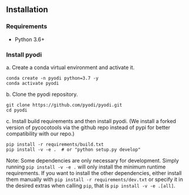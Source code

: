 ## Installation

### Requirements

- Python 3.6+


### Install pyodi

a. Create a conda virtual environment and activate it.

```shell
conda create -n pyodi python=3.7 -y
conda activate pyodi
```

b. Clone the pyodi repository.

```shell
git clone https://github.com/pyodi/pyodi.git
cd pyodi
```

c. Install build requirements and then install pyodi.
(We install a forked version of pycocotools via the github repo instead of pypi
for better compatibility with our repo.)

```shell
pip install -r requirements/build.txt
pip install -v -e .  # or "python setup.py develop"
```

Note: Some dependencies are only necessary for development. Simply running `pip install -v -e .` will only install the minimum runtime requirements. If you
want to install the other dependencies, either install them manually with `pip install -r requirements/dev.txt` or specify it in the desired extras when
calling `pip`, that is `pip install -v -e .[all]`.
